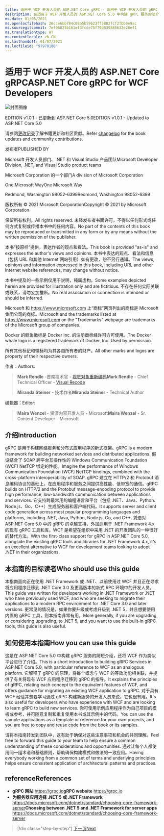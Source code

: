 ```yaml
---
title: 适用于 WCF 开发人员的 ASP.NET Core gRPC - 适用于 WCF 开发人员的 gRPC
description: 在适用于 WCF 开发人员的 ASP.NET Core 5.0 中构建 gRPC 服务的简介
ms.date: 01/06/2021
ms.openlocfilehash: 26cce6bb784c08a5b59623ff5882fcf2fbb9e9ac
ms.sourcegitcommit: 7ef96827b161ef3fcde75f79d839885632e26ef1
ms.translationtype: HT
ms.contentlocale: zh-CN
ms.lasthandoff: 01/07/2021
ms.locfileid: "97970188"
---
```

# <a name="aspnet-core-grpc-for-wcf-developers"></a><span data-ttu-id="83c1b-103">适用于 WCF 开发人员的 ASP.NET Core gRPC</span><span class="sxs-lookup"><span data-stu-id="83c1b-103">ASP.NET Core gRPC for WCF Developers</span></span>

![封面图像](./media/cover.png)

<span data-ttu-id="83c1b-105">EDITION v1.0.1 - 已更新到 ASP.NET Core 5.0</span><span class="sxs-lookup"><span data-stu-id="83c1b-105">EDITION v1.0.1 - Updated to ASP.NET Core 5.0</span></span>

<span data-ttu-id="83c1b-106">请参阅[更改记录](https://aka.ms/grpc-ebook-changelog)了解书籍更新和社区贡献。</span><span class="sxs-lookup"><span data-stu-id="83c1b-106">Refer [changelog](https://aka.ms/grpc-ebook-changelog) for the book updates and community contributions.</span></span>

<span data-ttu-id="83c1b-107">发布者</span><span class="sxs-lookup"><span data-stu-id="83c1b-107">PUBLISHED BY</span></span>

<span data-ttu-id="83c1b-108">Microsoft 开发人员部门、.NET 和 Visual Studio 产品团队</span><span class="sxs-lookup"><span data-stu-id="83c1b-108">Microsoft Developer Division, .NET, and Visual Studio product teams</span></span>

<span data-ttu-id="83c1b-109">Microsoft Corporation 的一个部门</span><span class="sxs-lookup"><span data-stu-id="83c1b-109">A division of Microsoft Corporation</span></span>

<span data-ttu-id="83c1b-110">One Microsoft Way</span><span class="sxs-lookup"><span data-stu-id="83c1b-110">One Microsoft Way</span></span>

<span data-ttu-id="83c1b-111">Redmond, Washington 98052-6399</span><span class="sxs-lookup"><span data-stu-id="83c1b-111">Redmond, Washington 98052-6399</span></span>

<span data-ttu-id="83c1b-112">版权所有 © 2021 Microsoft Corporation</span><span class="sxs-lookup"><span data-stu-id="83c1b-112">Copyright © 2021 by Microsoft Corporation</span></span>

<span data-ttu-id="83c1b-113">保留所有权利。</span><span class="sxs-lookup"><span data-stu-id="83c1b-113">All rights reserved.</span></span> <span data-ttu-id="83c1b-114">未经发布者书面许可，不得以任何形式或任何方式复制或传播本书中的任何内容。</span><span class="sxs-lookup"><span data-stu-id="83c1b-114">No part of the contents of this book may be reproduced or transmitted in any form or by any means without the written permission of the publisher.</span></span>

<span data-ttu-id="83c1b-115">本书“按原样”提供，表达作者的观点和看法。</span><span class="sxs-lookup"><span data-stu-id="83c1b-115">This book is provided "as-is" and expresses the author's views and opinions.</span></span> <span data-ttu-id="83c1b-116">本书中表达的观点、看法和信息（包括 URL 和其他 Internet 网站引用）如有更改，恕不另行通知。</span><span class="sxs-lookup"><span data-stu-id="83c1b-116">The views, opinions and information expressed in this book, including URL and other Internet website references, may change without notice.</span></span>

<span data-ttu-id="83c1b-117">本书中提及的一些示例仅用于说明，纯属虚构。</span><span class="sxs-lookup"><span data-stu-id="83c1b-117">Some examples depicted herein are provided for illustration only and are fictitious.</span></span> <span data-ttu-id="83c1b-118">不存在任何实际关联或联系，请勿妄加推断。</span><span class="sxs-lookup"><span data-stu-id="83c1b-118">No real association or connection is intended or should be inferred.</span></span>

<span data-ttu-id="83c1b-119">Microsoft 和 <https://www.microsoft.com> 上“商标”网页列出的商标是 Microsoft 集团公司的商标。</span><span class="sxs-lookup"><span data-stu-id="83c1b-119">Microsoft and the trademarks listed at <https://www.microsoft.com> on the "Trademarks" webpage are trademarks of the Microsoft group of companies.</span></span>

<span data-ttu-id="83c1b-120">Docker 的鲸鱼徽标是 Docker Inc. 的注册商标经许可方可使用。</span><span class="sxs-lookup"><span data-stu-id="83c1b-120">The Docker whale logo is a registered trademark of Docker, Inc. Used by permission.</span></span>

<span data-ttu-id="83c1b-121">所有其他标记和徽标均为其各自所有者的财产。</span><span class="sxs-lookup"><span data-stu-id="83c1b-121">All other marks and logos are property of their respective owners.</span></span>

<span data-ttu-id="83c1b-122">作者：</span><span class="sxs-lookup"><span data-stu-id="83c1b-122">Authors:</span></span>

> <span data-ttu-id="83c1b-123">**Mark Rendle** -首席技术官 - [视觉对象重新编码](https://visualrecode.com)</span><span class="sxs-lookup"><span data-stu-id="83c1b-123">**Mark Rendle** - Chief Technical Officer - [Visual Recode](https://visualrecode.com)</span></span>
>
> <span data-ttu-id="83c1b-124">**Miranda Steiner** - 技术作者</span><span class="sxs-lookup"><span data-stu-id="83c1b-124">**Miranda Steiner** - Technical Author</span></span>

<span data-ttu-id="83c1b-125">编辑器：</span><span class="sxs-lookup"><span data-stu-id="83c1b-125">Editor:</span></span>

> <span data-ttu-id="83c1b-126">**Maira Wenzel** - 资深内容开发人员 - Microsoft</span><span class="sxs-lookup"><span data-stu-id="83c1b-126">**Maira Wenzel** - Sr. Content Developer - Microsoft</span></span>

## <a name="introduction"></a><span data-ttu-id="83c1b-127">介绍</span><span class="sxs-lookup"><span data-stu-id="83c1b-127">Introduction</span></span>

<span data-ttu-id="83c1b-128">gRPC 是用于构建网络服务和分布式应用程序的新式框架。</span><span class="sxs-lookup"><span data-stu-id="83c1b-128">gRPC is a modern framework for building networked services and distributed applications.</span></span> <span data-ttu-id="83c1b-129">假设结合了 SOAP 跨平台互操作性的 Windows Communication Foundation (WCF) NetTCP 绑定的性能。</span><span class="sxs-lookup"><span data-stu-id="83c1b-129">Imagine the performance of Windows Communication Foundation (WCF) NetTCP bindings, combined with the cross-platform interoperability of SOAP.</span></span> <span data-ttu-id="83c1b-130">gRPC 建立在 HTTP/2 和 Protobuf 消息编码协议的基础上，在应用程序和服务之间提供高性能、低带宽的通信。</span><span class="sxs-lookup"><span data-stu-id="83c1b-130">gRPC builds on HTTP/2 and the Protobuf message-encoding protocol to provide high performance, low-bandwidth communication between applications and services.</span></span> <span data-ttu-id="83c1b-131">它支持跨最常用的编程语言和平台（包括 .NET、Java、Python、Node.js、Go、C++）生成服务器和客户端代码。</span><span class="sxs-lookup"><span data-stu-id="83c1b-131">It supports server and client code generation across most popular programming languages and platforms, including .NET, Java, Python, Node.js, Go, and C++.</span></span> <span data-ttu-id="83c1b-132">凭借对 ASP.NET Core 5.0 中的 gRPC 的卓越支持，外加适用于 .NET Framework 4.x 的现有 gRPC 工具和库，WCF 是希望在组织中采用 .NET 的开发团队的一种很好的替代方法。</span><span class="sxs-lookup"><span data-stu-id="83c1b-132">With the first-class support for gRPC in ASP.NET Core 5.0, alongside the existing gRPC tools and libraries for .NET Framework 4.x, it's an excellent alternative to WCF for development teams looking to adopt .NET in their organizations.</span></span>

## <a name="who-should-use-this-guide"></a><span data-ttu-id="83c1b-133">本指南的目标读者</span><span class="sxs-lookup"><span data-stu-id="83c1b-133">Who should use this guide</span></span>

<span data-ttu-id="83c1b-134">本指南面向正在使用 .NET Framework 或 .NET、以前使用过 WCF 并且正在寻求将应用程序迁移到 .NET Core 3.0 及更高版本的新式 RPC 环境中的开发人员。</span><span class="sxs-lookup"><span data-stu-id="83c1b-134">This guide was written for developers working in .NET Framework or .NET who have previously used WCF, and who are seeking to migrate their applications to a modern RPC environment for .NET Core 3.0 and later versions.</span></span> <span data-ttu-id="83c1b-135">更常见的情况是，如果你要升级或考虑升级到 .NET 5，并且想要使用内置的 gRPC 工具，则本指南非常有用。</span><span class="sxs-lookup"><span data-stu-id="83c1b-135">More generally, if you are upgrading, or considering upgrading, to .NET 5, and you want to use the built-in gRPC tools, this guide is also useful.</span></span>

## <a name="how-you-can-use-this-guide"></a><span data-ttu-id="83c1b-136">如何使用本指南</span><span class="sxs-lookup"><span data-stu-id="83c1b-136">How you can use this guide</span></span>

<span data-ttu-id="83c1b-137">这是在 ASP.NET Core 5.0 中构建 gRPC 服务的简短介绍，还将 WCF 作为类似平台进行了介绍。</span><span class="sxs-lookup"><span data-stu-id="83c1b-137">This is a short introduction to building gRPC Services in ASP.NET Core 5.0, with particular reference to WCF as an analogous platform.</span></span> <span data-ttu-id="83c1b-138">它解释了 gRPC 的原理，将每个概念与 WCF 的等效功能相关联，并提供了有关将现有 WCF 应用程序迁移到 gRPC 的指导。</span><span class="sxs-lookup"><span data-stu-id="83c1b-138">It explains the principles of gRPC, relating each concept to the equivalent features of WCF, and offers guidance for migrating an existing WCF application to gRPC.</span></span> <span data-ttu-id="83c1b-139">对于具有 WCF 经验并想要学习通过 gRPC 构建新服务的开发人员来说，它也很有用。</span><span class="sxs-lookup"><span data-stu-id="83c1b-139">It's also useful for developers who have experience with WCF and are looking to learn gRPC to build new services.</span></span> <span data-ttu-id="83c1b-140">你可使用示例应用程序作为自己项目的模板或参考，并可随意复制和重复使用本书或其示例中的代码。</span><span class="sxs-lookup"><span data-stu-id="83c1b-140">You can use the sample applications as a template or reference for your own projects, and you are free to copy and reuse code from the book or its samples.</span></span>

<span data-ttu-id="83c1b-141">请将本指南转发到团队中，这有助于确保对这些注意事项和机会的共同理解。</span><span class="sxs-lookup"><span data-stu-id="83c1b-141">Feel free to forward this guide to your team to help ensure a common understanding of these considerations and opportunities.</span></span> <span data-ttu-id="83c1b-142">通过让每个人都使用同一组术语和基础原则，帮助确保构建模式和做法的一致应用。</span><span class="sxs-lookup"><span data-stu-id="83c1b-142">Having everybody working from a common set of terms and underlying principles helps ensure consistent application of architectural patterns and practices.</span></span>

## <a name="references"></a><span data-ttu-id="83c1b-143">reference</span><span class="sxs-lookup"><span data-stu-id="83c1b-143">References</span></span>

- <span data-ttu-id="83c1b-144">**gRPC 网站**
  <https://grpc.io></span><span class="sxs-lookup"><span data-stu-id="83c1b-144">**gRPC website**
<https://grpc.io></span></span>
- <span data-ttu-id="83c1b-145">**为服务器应用选择 .NET 5 或 .NET Framework**
  <https://docs.microsoft.com/dotnet/standard/choosing-core-framework-server></span><span class="sxs-lookup"><span data-stu-id="83c1b-145">**Choosing between .NET 5 and .NET Framework for server apps**
<https://docs.microsoft.com/dotnet/standard/choosing-core-framework-server></span></span>

>[!div class="step-by-step"]
>[<span data-ttu-id="83c1b-146">下一页</span><span class="sxs-lookup"><span data-stu-id="83c1b-146">Next</span></span>](introduction.md)
